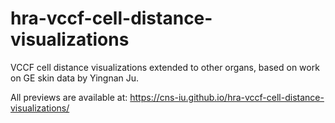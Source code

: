 # hra-vccf-cell-distance-visualizations
VCCF cell distance visualizations extended to other organs, based on work on GE skin data by Yingnan Ju.

All previews are available at: https://cns-iu.github.io/hra-vccf-cell-distance-visualizations/
